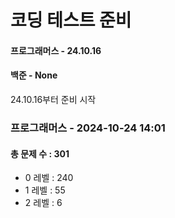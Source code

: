 # 코딩 테스트 준비

#### 프로그래머스 - 24.10.16
#### 백준 - None

24.10.16부터 준비 시작



### 프로그래머스 - 2024-10-24 14:01
#### 총 문제 수 : 301
- 0 레벨 : 240
- 1 레벨 : 55
- 2 레벨 : 6









